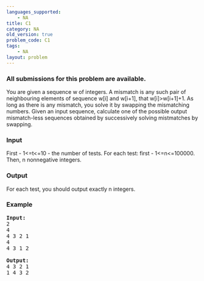 ```yaml
---
languages_supported:
    - NA
title: C1
category: NA
old_version: true
problem_code: C1
tags:
    - NA
layout: problem
---
```

###  All submissions for this problem are available. 

You are given a sequence w of integers. A mismatch is any such pair of neighbouring elements of sequence w\[i\] and w\[i+1\], that w\[i\]&gt;w\[i+1\]+1. As long as there is any mismatch, you solve it by swapping the mismatching numbers. Given an input sequence, calculate one of the possible output mismatch-less sequences obtained by successively solving mistmatches by swapping.

### Input

First - 1&lt;=t&lt;=10 - the number of tests. For each test: first - 1&lt;=n&lt;=100000. Then, n nonnegative integers.

### Output

For each test, you should output exactly n integers.

### Example

<pre>
<b>Input:</b>
2
4
4 3 2 1
4
4 3 1 2

<b>Output:</b>
4 3 2 1
1 4 3 2
</pre>